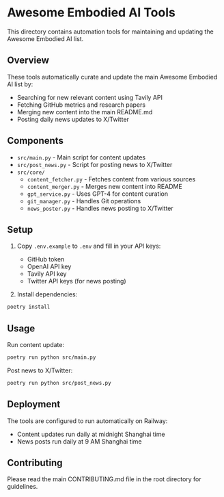 # Awesome Embodied AI Tools

This directory contains automation tools for maintaining and updating the Awesome Embodied AI list.

## Overview

These tools automatically curate and update the main Awesome Embodied AI list by:

- Searching for new relevant content using Tavily API
- Fetching GitHub metrics and research papers
- Merging new content into the main README.md
- Posting daily news updates to X/Twitter

## Components

- `src/main.py` - Main script for content updates
- `src/post_news.py` - Script for posting news to X/Twitter
- `src/core/`
  - `content_fetcher.py` - Fetches content from various sources
  - `content_merger.py` - Merges new content into README
  - `gpt_service.py` - Uses GPT-4 for content curation
  - `git_manager.py` - Handles Git operations
  - `news_poster.py` - Handles news posting to X/Twitter

## Setup

1. Copy `.env.example` to `.env` and fill in your API keys:

   - GitHub token
   - OpenAI API key
   - Tavily API key
   - Twitter API keys (for news posting)

2. Install dependencies:

```bash
poetry install
```

## Usage

Run content update:

```bash
poetry run python src/main.py
```

Post news to X/Twitter:

```bash
poetry run python src/post_news.py
```

## Deployment

The tools are configured to run automatically on Railway:

- Content updates run daily at midnight Shanghai time
- News posts run daily at 9 AM Shanghai time

## Contributing

Please read the main CONTRIBUTING.md file in the root directory for guidelines.
